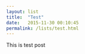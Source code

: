 ```yaml
---
layout: list
title:  "Test"
date:   2015-11-30 00:10:45
permalink: /lists/test.html
---
```

This is test post
